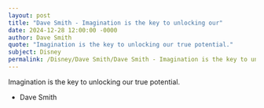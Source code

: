```yaml
---
layout: post
title: "Dave Smith - Imagination is the key to unlocking our"
date: 2024-12-28 12:00:00 -0000
author: Dave Smith
quote: "Imagination is the key to unlocking our true potential."
subject: Disney
permalink: /Disney/Dave Smith/Dave Smith - Imagination is the key to unlocking our
---
```


Imagination is the key to unlocking our true potential.

- Dave Smith
